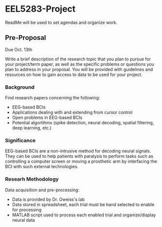 # EEL5283-Project

ReadMe will be used to set agendas and organize work.

## Pre-Proposal

Due Oct. 13th

Write a brief description of the research topic that you plan to pursue for your project/term paper, as well 
as the specific problems or questions you plan to address in your proposal. You will be provided with 
guidelines and resources on how to gain access to data to be used for your project.  

### Background

Find research papers concerning the following:

* EEG-based BCIs
* Applications dealing with and extending from cursor control
* Open problems in EEG-based BCIs
* Potential algortihms (spike detection, neural decoding, spatial filtering, deep learning, etc.)

### Significance

EEG-based BCIs are a non-intrusive method for decoding neural signals. They can be used to help patients with paralysis to perform tasks such as controlling a computer screen or moving a prosthetic arm by interfacing the BCI with such external technologies.

### Researh Methodology

Data acquisition and pre-processing:

* Data is provided by Dr. Oweiss's lab
* Data stored in spreadsheet, each trial must be hand selected to enable for processing
* MATLAB script used to process each enabled trial and organize/display neural data

